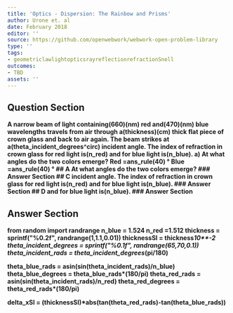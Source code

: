 ```yaml
---
title: 'Optics - Dispersion: The Rainbow and Prisms'
author: Urone et. al
date: February 2018
editor: ''
source: https://github.com/openwebwork/webwork-open-problem-library
type: ''
tags:
- geometriclawlightopticsrayreflectionrefractionSnell
outcomes:
- TBD
assets: ''
---
```


## Question Section 

<b>
A narrow beam of light containing(660)(nm) red and(470)(nm) blue wavelengths travels from air through a(thickness)(cm) thick flat piece of crown glass and back to air again. The beam strikes at a(theta_incident_degrees^circ) incident angle. The index of refraction in crown glass for red light is(n_red) and for blue light is(n_blue).
a) At what angles do the two colors emerge?
Red =ans_rule(40) &#176;
Blue =ans_rule(40) &#176;
## A
At what angles do the two colors emerge?
### Answer Section
## C
incident angle. The index of refraction in crown glass for red light is(n_red) and for blue light is(n_blue).
### Answer Section
## D
and for blue light is(n_blue).
### Answer Section


## Answer Section

from random import randrange
n_blue = 1.524
n_red  =1.512
thickness = sprintf("%0.2f", randrange(1,1.1,0.01))
thicknessSI = thickness*10**-2
theta_incident_degrees = sprintf("%0.1f", randrange(65,70,0.1))
theta_incident_rads = theta_incident_degrees*(pi/180)

theta_blue_rads = asin(sin(theta_incident_rads)/n_blue)
theta_blue_degrees = theta_blue_rads*(180/pi)
theta_red_rads = asin(sin(theta_incident_rads)/n_red)
theta_red_degrees = theta_red_rads*(180/pi)

delta_xSI = (thicknessSI)*abs(tan(theta_red_rads)-tan(theta_blue_rads))
